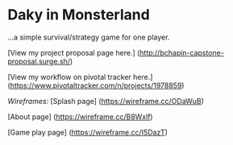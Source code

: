 # Daky in Monsterland
...a simple survival/strategy game for one player.

[View my project proposal page here.]
(http://bchapin-capstone-proposal.surge.sh/)

[View my workflow on pivotal tracker here.]
(https://www.pivotaltracker.com/n/projects/1978859)

*Wireframes:*
[Splash page]
(https://wireframe.cc/ODaWuB)

[About page]
(https://wireframe.cc/B8Wxlf)

[Game play page]
(https://wireframe.cc/I5DazT)

